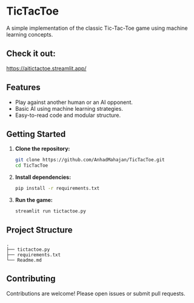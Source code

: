 # TicTacToe

A simple implementation of the classic Tic-Tac-Toe game using machine learning concepts.

## Check it out:
https://aitictactoe.streamlit.app/

## Features

- Play against another human or an AI opponent.
- Basic AI using machine learning strategies.
- Easy-to-read code and modular structure.

## Getting Started

1. **Clone the repository:**
    ```bash
    git clone https://github.com/AnhadMahajan/TicTacToe.git
    cd TicTacToe
    ```

2. **Install dependencies:**
    ```bash
    pip install -r requirements.txt
    ```

3. **Run the game:**
    ```bash
    streamlit run tictactoe.py
    ```

## Project Structure

```
.
├── tictactoe.py
├── requirements.txt
└── Readme.md
```

## Contributing

Contributions are welcome! Please open issues or submit pull requests.

